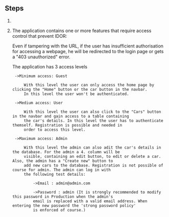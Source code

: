 ## Steps

1. 

2. The application contains one or more features that require access control that prevent IDOR:
    
    Even if tampering with the URL, if the user has insufficient authorisation for accessing a webpage, he will be redirected to the login page or gets a "403 unauthorized" error.

    The application has 3 access levels

        ->Minimum access: Guest

            With this level the user can only access the home page by clicking the "Home" button or the car button in the navbar.
            In this level the user won't be authenticated.

        ->Medium access: User

            With this level the user can also click to the "Cars" button in the navbar and gain access to a table containing
            the car's details. In this level the user has to authenticate themself. Registration is possible and needed in
            order to access this level.

        ->Maximum access: Admin

            With this level the admin can also adit the car's details in the database. For the admin a 4. column will be
            visible, containing an edit button, to edit or delete a car. Also, the admin has a "Create new" button to
            add new cars to the database. Registration is not possible of course for admin. The admin can log in with
            the following test details:

                ->Email : admin@admin.com

                ->Password : admin (It is strongly recommended to modify this password in Production when the admin's
                email is replaced with a valid email address. When entering the new password the 'strong password policy'
                is enforced of course.)